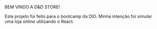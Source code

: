 BEM VINDO A D&D STORE!

Este projeto foi feito para o bootcamp da DIO. Minha intenção foi simular uma loja online utilizando o React.